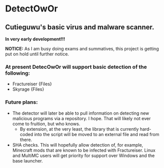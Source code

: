 # DetectOwOr

## Cutieguwu's basic virus and malware scanner.

**In very early development!!!**

**NOTICE:** As I am busy doing exams and summatives, this project is getting put on hold until further notice.

### At present DetecOwOr will support basic detection of the following:

- Fractureiser {Files}
- Skyrage {Files}

### Future plans:

- The detector will later be able to pull information on detecting new malicious programs via a repository. I hope. That will likely not ever come to fruition, but who knows.
	-  By extension, at the very least, the library that is currently hard-coded into the script will be moved to an external file and read from there.
- SHA checks. This will hopefully allow detection of, for example, Minecraft mods that are known to be infected with Fractureiser. Linux and MultiMC users will get priority for support over Windows and the base launcher.
